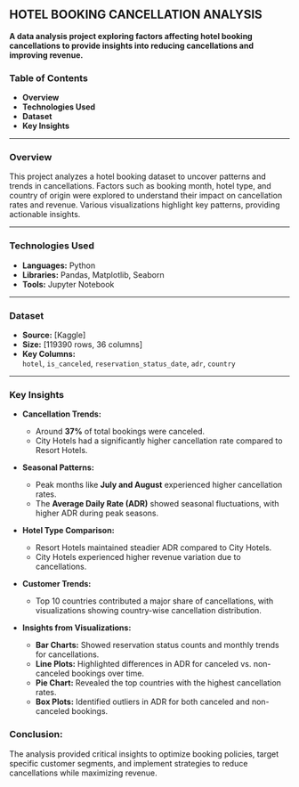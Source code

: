## HOTEL BOOKING CANCELLATION ANALYSIS


**A data analysis project exploring factors affecting hotel booking cancellations to provide insights into reducing cancellations and improving revenue.**

### Table of Contents  
- **Overview**  
- **Technologies Used**  
- **Dataset**  
- **Key Insights**

---

### **Overview**  
This project analyzes a hotel booking dataset to uncover patterns and trends in cancellations. Factors such as booking month, hotel type, and country of origin were explored to understand their impact on cancellation rates and revenue. Various visualizations highlight key patterns, providing actionable insights.

---

### **Technologies Used**  
- **Languages:** Python  
- **Libraries:** Pandas, Matplotlib, Seaborn  
- **Tools:** Jupyter Notebook  

---

### **Dataset**  
- **Source:** [Kaggle]  
- **Size:** [119390 rows, 36 columns]  
- **Key Columns:**  
  `hotel`, `is_canceled`, `reservation_status_date`, `adr`, `country`

---

### **Key Insights**  
- **Cancellation Trends:**  
  - Around **37%** of total bookings were canceled.  
  - City Hotels had a significantly higher cancellation rate compared to Resort Hotels.  

- **Seasonal Patterns:**  
  - Peak months like **July and August** experienced higher cancellation rates.  
  - The **Average Daily Rate (ADR)** showed seasonal fluctuations, with higher ADR during peak seasons.  

- **Hotel Type Comparison:**  
  - Resort Hotels maintained steadier ADR compared to City Hotels.  
  - City Hotels experienced higher revenue variation due to cancellations.  

- **Customer Trends:**  
  - Top 10 countries contributed a major share of cancellations, with visualizations showing country-wise cancellation distribution.  

- **Insights from Visualizations:**  
  - **Bar Charts:** Showed reservation status counts and monthly trends for cancellations.  
  - **Line Plots:** Highlighted differences in ADR for canceled vs. non-canceled bookings over time.  
  - **Pie Chart:** Revealed the top countries with the highest cancellation rates.  
  - **Box Plots:** Identified outliers in ADR for both canceled and non-canceled bookings.  

### **Conclusion:**  
The analysis provided critical insights to optimize booking policies, target specific customer segments, and implement strategies to reduce cancellations while maximizing revenue.

